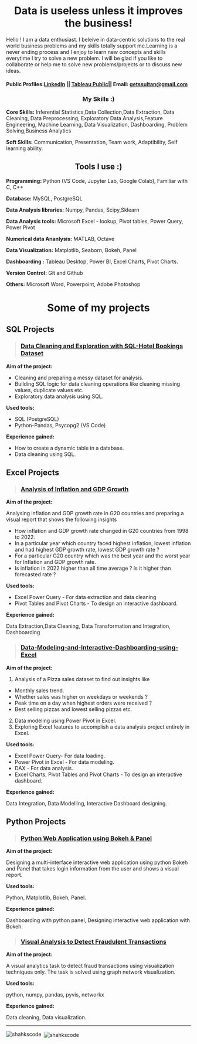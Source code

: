 <h1 align="center"> Data is useless unless it improves the business!</h1>

Hello ! I am a data enthusiast. I beleive in data-centric solutions to the real world business problems and my skills totally support me.Learning is a never ending process and I enjoy to learn new concepts and skills everytime I try to solve a new problem. I will be glad if you like to collaborate or help me to solve new problems/projects or to discuss new ideas.
#### Public Profiles:[LinkedIn](https://www.linkedin.com/in/shahrukh-sultan-150a381b6/) || [Tableau Public](https://public.tableau.com/app/profile/shahrukh.sultan)|| Email: getssultan@gmail.com

<h3 align = 'center'> My Skills :)</h3>

**Core Skills:** Inferential Statistics,Data Collection,Data Extraction, Data Cleaning, Data Preprocessing, Exploratory Data Analysis,Feature Engineering, Machine Learning, Data Visualization, Dashboarding, Problem Solving,Business Analytics

**Soft Skills:**
Communication, Presentation, Team work, Adaptibility, Self learning ability.


 <h2  align = "center"> Tools I use :) </h2>
 
**Programming:** Python (VS Code, Jupyter Lab, Google Colab), Familiar with C, C++

 **Database:** MySQL, PostgreSQL

**Data Analysis libraries:** Numpy, Pandas, Scipy,Sklearn

**Data Analysis tools:**  Microsoft Excel - lookup, Pivot tables, Power Query, Power Pivot

**Numerical data Ananlysis:** MATLAB, Octave

**Data Visualization:** Matplotlib, Seaborn, Bokeh, Panel

**Dashboarding :** Tableau Desktop, Power BI, Excel Charts, Pivot Charts.

**Version Control:** Git and Github

**Others:** Microsoft Word, Powerpoint, Adobe Photoshop


 <h1  align = "center"> Some of my projects</h1>
 
     
## SQL Projects
> ### [Data Cleaning and Exploration with SQL-Hotel Bookings Dataset](https://github.com/shakhscode/DataCleaningAndExploration-with-SQL-HotelBookings-dataset#data-cleaning-and-exploration-with-sql-hotel-bookings-dataset)

**Aim of the project:**
- Cleaning and preparing a messy dataset for analysis.
- Building SQL logic for data cleaning operations like cleaning missing values, duplicate values etc.
- Exploratory data analysis using SQL.

**Used tools:** 
- SQL (PostgreSQL)
- Python-Pandas, Psycopg2 (VS Code)

**Experience gained:**
- How to create a dynamic table in a database.
- Data cleaning using SQL.

## Excel Projects     
> ### [Analysis of Inflation and GDP Growth](https://github.com/shakhscode/Inflation-and-GDP-Growth-Analysis-G20Countries#inflation-and-gdp-growth-analysis-g20-countries)

**Aim of the project:**

Analysing inflation and GDP growth rate in G20 countries and preparing a visual report that shows the following insights
- How inflation and GDP growth rate changed in G20 countries from 1998 to 2022.
- In a particular year which country faced highest inflation, lowest inflation and had highest GDP growth rate, lowest GDP growth rate ?
- For a particular G20 country which was the best year and the worst year for Inflation and GDP growth rate.
- Is inflation in 2022 higher than all time average ? Is it higher than forecasted rate ?

**Used tools:**
- Excel Power Query - For data extraction and data cleaning
- Pivot Tables and Pivot Charts - To design an interactive dashboard.

**Experience gained:**

Data Extraction,Data Cleaning, Data Transformation and Integration, Dashboarding

> ### [Data-Modeling-and-Interactive-Dashboarding-using-Excel](https://github.com/shakhscode/Data-Modeling-and-Interactive-Dashboarding-using-Excel/blob/main/README.md#data-modeling-and-interactive-dashboarding-using-excel)
**Aim of the project:**
1. Analysis of a Pizza sales dataset to find out insights like
- Monthly sales trend.
- Whether sales was higher on weekdays or weekends ?
- Peak time on a day when highest orders were received ?
- Best selling pizzas and lowest selling pizzas etc.
2. Data modeling using Power Pivot in Excel.
3. Exploring Excel features to accomplish a data analysis project entirely in Excel.

**Used tools:**
- Excel Power Query- For data loading.
- Power Pivot in Excel - For data modeling.
- DAX - For data analysis.
- Excel Charts, Pivot Tables and Pivot Charts - To design an interactive dashboard.

**Experience gained:**

Data Integration, Data Modelling, Interactive Dashboard designing.


## Python Projects
> ### [Python Web Application using Bokeh & Panel](https://github.com/shakhscode/WebApplicationPrototype-using-Bokeh-Panel/blob/main/README.md#python-web-application-using-bokeh--panel)

**Aim of the project:**

Designing a multi-interface interactive web application using python Bokeh and Panel that takes login information from the user and shows a visual report.

**Used tools:**

Python, Matplotlib, Bokeh, Panel.

**Experience gained:**

Dashboarding with python panel, Designing interactive web application with Bokeh.


> ### [Visual Analysis to Detect Fraudulent Transactions](https://github.com/shakhscode/VisualAnalyticsUsingGraphNetworks#detection-of-fraudulent-transactions-by-graphical-analysis)

**Aim of the project:**

A visual analytics task to detect fraud transactions using visualization techniques only. The task is solved using graph network visualization.

**Used tools:**

python, numpy, pandas, pyvis, networkx

**Experience gained:**

Data cleaning, Data visualization.


*** 
     

<p><img align="left" src="https://github-readme-stats.vercel.app/api/top-langs?username=shakhscode&show_icons=true&locale=en&layout=compact" alt="shahkscode" /></p>

<p>&nbsp;<img align="center" src="https://github-readme-stats.vercel.app/api?username=shakhscode&show_icons=true&locale=en" alt="shahkscode" /></p>



